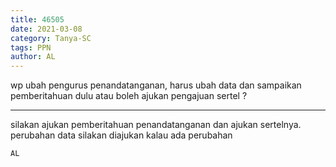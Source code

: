 ```yaml
---
title: 46505
date: 2021-03-08
category: Tanya-SC
tags: PPN
author: AL
---
```


wp ubah pengurus penandatanganan, harus ubah data dan sampaikan pemberitahuan dulu atau boleh ajukan pengajuan sertel ?

---

silakan ajukan pemberitahuan penandatanganan dan ajukan sertelnya. perubahan data silakan diajukan kalau ada perubahan

`AL`
